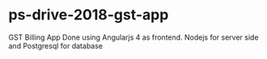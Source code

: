 # ps-drive-2018-gst-app
GST Billing App
Done using Angularjs 4 as frontend.
Nodejs for server side and Postgresql for database
